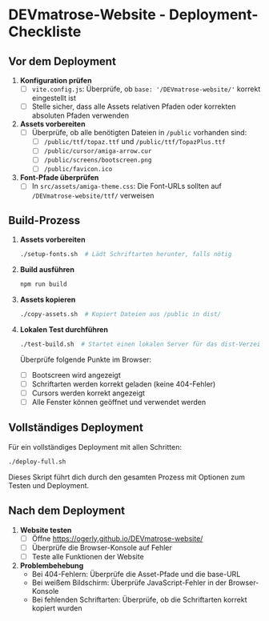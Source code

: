 # DEVmatrose-Website - Deployment-Checkliste

## Vor dem Deployment

1. **Konfiguration prüfen**
   - [ ] `vite.config.js`: Überprüfe, ob `base: '/DEVmatrose-website/'` korrekt eingestellt ist
   - [ ] Stelle sicher, dass alle Assets relativen Pfaden oder korrekten absoluten Pfaden verwenden

2. **Assets vorbereiten**
   - [ ] Überprüfe, ob alle benötigten Dateien in `/public` vorhanden sind:
     - [ ] `/public/ttf/topaz.ttf` und `/public/ttf/TopazPlus.ttf`
     - [ ] `/public/cursor/amiga-arrow.cur`
     - [ ] `/public/screens/bootscreen.png`
     - [ ] `/public/favicon.ico`

3. **Font-Pfade überprüfen**
   - [ ] In `src/assets/amiga-theme.css`: Die Font-URLs sollten auf `/DEVmatrose-website/ttf/` verweisen

## Build-Prozess

1. **Assets vorbereiten**
   ```bash
   ./setup-fonts.sh  # Lädt Schriftarten herunter, falls nötig
   ```

2. **Build ausführen**
   ```bash
   npm run build
   ```

3. **Assets kopieren**
   ```bash
   ./copy-assets.sh  # Kopiert Dateien aus /public in dist/
   ```

4. **Lokalen Test durchführen**
   ```bash
   ./test-build.sh  # Startet einen lokalen Server für das dist-Verzeichnis
   ```
   Überprüfe folgende Punkte im Browser:
   - [ ] Bootscreen wird angezeigt
   - [ ] Schriftarten werden korrekt geladen (keine 404-Fehler)
   - [ ] Cursors werden korrekt angezeigt
   - [ ] Alle Fenster können geöffnet und verwendet werden

## Vollständiges Deployment

Für ein vollständiges Deployment mit allen Schritten:

```bash
./deploy-full.sh
```

Dieses Skript führt dich durch den gesamten Prozess mit Optionen zum Testen und Deployment.

## Nach dem Deployment

1. **Website testen**
   - [ ] Öffne https://ogerly.github.io/DEVmatrose-website/
   - [ ] Überprüfe die Browser-Konsole auf Fehler
   - [ ] Teste alle Funktionen der Website

2. **Problembehebung**
   - Bei 404-Fehlern: Überprüfe die Asset-Pfade und die base-URL
   - Bei weißem Bildschirm: Überprüfe JavaScript-Fehler in der Browser-Konsole
   - Bei fehlenden Schriftarten: Überprüfe, ob die Schriftarten korrekt kopiert wurden
